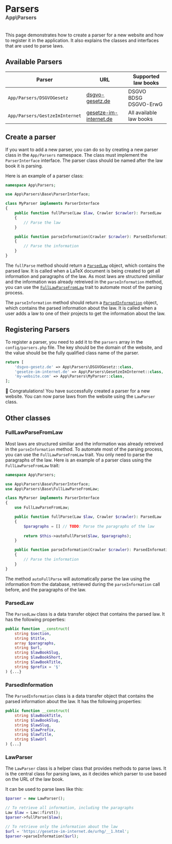 # Parsers <span style="display:block; opacity: .8; font-size: 1rem;">App\Parsers</span>
<!-- Subtitle -->

<br>
This page demonstrates how to create a parser for a new website and how to register it in the application. It also explains the classes and interfaces that are used to parse laws.

## Available Parsers

<!-- Table of currently available parsers -->
| Parser                         | URL                                                      | Supported law books             |
|--------------------------------|----------------------------------------------------------|---------------------------------|
| `App/Parsers/DSGVOGesetz`      | [dsgvo-gesetz.de](https://dsgvo-gesetz.de)               | DSGVO <br> BDSG <br> DSGVO-ErwG |               
| `App/Parsers/GestzeImInternet` | [gesetze-im-internet.de](https://gesetze-im-internet.de) | All available law books         |

## Create a parser

If you want to add a new parser, you can do so by creating a new parser class in the `App/Parsers` namespace. The class must implement the `ParserInterface` interface. The parser class should be named after the law book it is parsing.

Here is an example of a parser class:

```php
namespace App\Parsers;

use App\Parsers\Base\ParserInterface;

class MyParser implements ParserInterface
{
    public function fullParse(Law $law, Crawler $crawler): ParsedLaw
    {
        // Parse the law
    }

    public function parseInformation(Crawler $crawler): ParsedInformation
    {
        // Parse the information
    }
}
```

The `fullParse` method should return a [`ParsedLaw`](#parsedlaw) object, which contains the parsed law. It is called when a LaTeX document is being created to get all information and paragraphs of the law.
As most laws are structured similiar and the information was already retreived in the `parseInformation` method, you can use the [`FullLawParseFromLaw`](#fulllawparsefromlaw) trait to automate most of the parsing process.

The `parseInformation` method should return a [`ParsedInformation`](#parsedinformation) object, which contains the parsed information about the law. It is called when a user adds a law to one of their projects to get the information about the law.



## Registering Parsers

To register a parser, you need to add it to the `parsers` array in the `config/parsers.php` file. The key should be the domain of the website, and the value should be the fully qualified class name of the parser.

```php
return [
    'dsgvo-gesetz.de' => App\Parsers\DSGVOGesetz::class,
    'gesetze-im-internet.de' => App\Parsers\GesetzeImInternet::class,
    'my-website.com' => App\Parsers\MyParser::class,
];
```

:partying_face: Congratulations! You have successfully created a parser for a new website. You can now parse laws from the website using the `LawParser` class.

## Other classes

### FullLawParseFromLaw

Most laws are structured similiar and the information was already retreived in the `parseInformation` method. To automate most of the parsing process, you can use the `FullLawParseFromLaw` trait. You only need to parse the paragraphs of the law. Here is an example of a parser class using the `FullLawParseFromLaw` trait:

```php
namespace App\Parsers;

use App\Parsers\Base\ParserInterface;
use App\Parsers\Base\FullLawParseFromLaw;

class MyParser implements ParserInterface
{
    use FullLawParseFromLaw;

    public function fullParse(Law $law, Crawler $crawler): ParsedLaw
    {
        $paragraphs = [] // TODO: Parse the paragraphs of the law
        
        return $this->autoFullParse($law, $paragraphs);
    }

    public function parseInformation(Crawler $crawler): ParsedInformation
    {
        // Parse the information
    }
}
```

The method `autoFullParse` will automatically parse the law using the information from the database, retrieved during the `parseInformation` call before, and the paragraphs of the law.

### ParsedLaw

The `ParsedLaw` class is a data transfer object that contains the parsed law. It has the following properties:

```php
public function __construct(
    string $section, 
    string $title, 
    array $paragraphs, 
    string $url, 
    string $lawBookSlug, 
    string $lawBookShort, 
    string $lawBookTitle, 
    string $prefix = '§'
) {...}
```

### ParsedInformation

The `ParsedInformation` class is a data transfer object that contains the parsed information about the law. It has the following properties:

```php
public function __construct(
    string $lawBookTitle, 
    string $lawBookSlug, 
    string $lawSlug, 
    string $lawPrefix, 
    string $lawTitle, 
    string $lawUrl
) {...}
```
### LawParser

The `LawParser` class is a helper class that provides methods to parse laws. It is the central class for parsing laws, as it decides which parser to use based on the URL of the law book.

It can be used to parse laws like this:

```php
$parser = new LawParser();

// To retrieve all information, including the paragraphs
Law $law = Law::first();
$parser->fullParse($law);

// To retrieve only the information about the law
$url = 'https://gesetze-im-internet.de/urhg/__1.html';
$parser->parseInformation($url);


```
